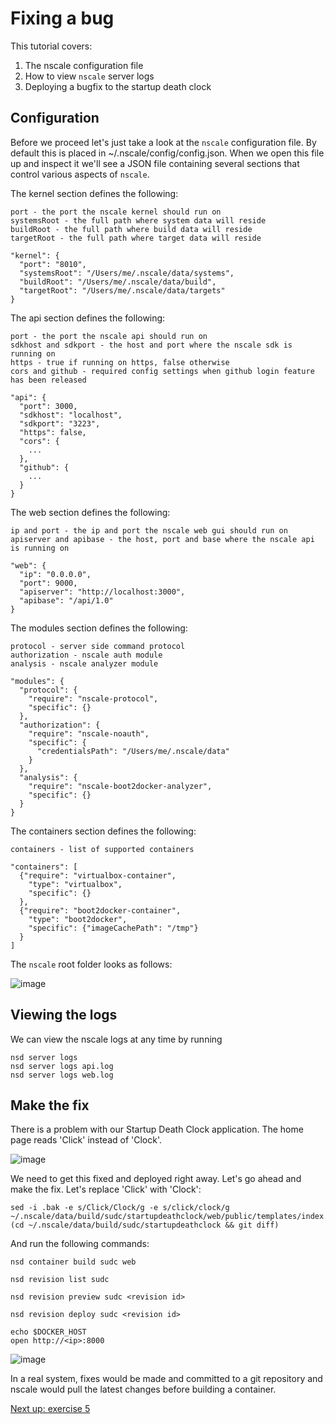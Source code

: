 Fixing a bug
============

This tutorial covers:

1. The nscale configuration file
2. How to view `nscale` server logs
3. Deploying a bugfix to the startup death clock

Configuration
-------------
Before we proceed let's just take a look at the `nscale` configuration file. By default this is placed in ~/.nscale/config/config.json. When we open this file up and inspect it we'll see a JSON file containing several sections that control various aspects of `nscale`.

The kernel section defines the following:

	port - the port the nscale kernel should run on
	systemsRoot - the full path where system data will reside
	buildRoot - the full path where build data will reside
	targetRoot - the full path where target data will reside

	"kernel": {
	  "port": "8010",
	  "systemsRoot": "/Users/me/.nscale/data/systems",
	  "buildRoot": "/Users/me/.nscale/data/build",
	  "targetRoot": "/Users/me/.nscale/data/targets"
	}

The api section defines the following:

	port - the port the nscale api should run on
	sdkhost and sdkport - the host and port where the nscale sdk is running on
	https - true if running on https, false otherwise
	cors and github - required config settings when github login feature has been released

	"api": {
	  "port": 3000,
	  "sdkhost": "localhost",
	  "sdkport": "3223",
	  "https": false,
	  "cors": {
	    ...
	  },
	  "github": {
	    ...
	  }
	}
	
The web section defines the following:

	ip and port - the ip and port the nscale web gui should run on
	apiserver and apibase - the host, port and base where the nscale api is running on
	
	"web": {
	  "ip": "0.0.0.0",
	  "port": 9000,
	  "apiserver": "http://localhost:3000",
	  "apibase": "/api/1.0"
	}

The modules section defines the following:

	protocol - server side command protocol
	authorization - nscale auth module
	analysis - nscale analyzer module
	
	"modules": {
	  "protocol": {
	    "require": "nscale-protocol",
	    "specific": {}
	  },
	  "authorization": {
	    "require": "nscale-noauth",
	    "specific": {
	      "credentialsPath": "/Users/me/.nscale/data"
	    }
	  },
	  "analysis": {
	    "require": "nscale-boot2docker-analyzer",
	    "specific": {}
	  }
	}
	
The containers section defines the following:

	containers - list of supported containers

	"containers": [
	  {"require": "virtualbox-container",
	    "type": "virtualbox",
	    "specific": {}
	  },
	  {"require": "boot2docker-container",
	    "type": "boot2docker",
	    "specific": {"imageCachePath": "/tmp"}
	  }
	]

The `nscale` root folder looks as follows:

![image](https://raw.githubusercontent.com/nearform/nscale-workshop/master/configdir.png)

Viewing the logs
----------------
We can view the nscale logs at any time by running 

	nsd server logs
	nsd server logs api.log
	nsd server logs web.log

Make the fix
------------
There is a problem with our Startup Death Clock application. The home page reads 'Click' instead of 'Clock'.

![image](https://raw.githubusercontent.com/nearform/nscale-workshop/master/img/click.png)

We need to get this fixed and deployed right away. Let's go ahead and make the fix. Let's replace 'Click' with 'Clock': 

	sed -i .bak -e s/Click/Clock/g -e s/click/clock/g ~/.nscale/data/build/sudc/startupdeathclock/web/public/templates/index.dust
	(cd ~/.nscale/data/build/sudc/startupdeathclock && git diff)

And run the following commands:

	nsd container build sudc web
	
	nsd revision list sudc
	
	nsd revision preview sudc <revision id>
	
	nsd revision deploy sudc <revision id>
	
	echo $DOCKER_HOST
	open http://<ip>:8000

![image](https://raw.githubusercontent.com/nearform/nscale-workshop/master/img/clock.png)

In a real system, fixes would be made and committed to a git repository and nscale would pull the latest changes before building a container.

[Next up: exercise 5](https://github.com/nearform/nscale-workshop/blob/master/ex5.md)
